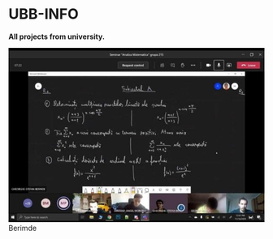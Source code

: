 # UBB-INFO
**All projects from university.**

![alt text](https://github.com/TudorMurariu/UBB-INFO/blob/main/an1/Semestrul1/Analiza/SUbiectPartialA.jpg)<br>
Berimde
